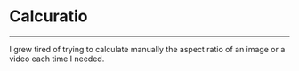 # Calcuratio

---

I grew tired of trying to calculate manually the aspect ratio of an image or a video each time I needed.
